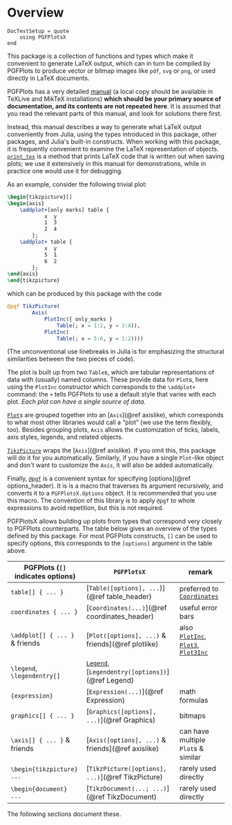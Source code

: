 # Overview

```@meta
DocTestSetup = quote
    using PGFPlotsX
end
```

This package is a collection of functions and types which make it convenient to generate LaTeX output, which can in turn be compiled by PGFPlots to produce vector or bitmap images like `pdf`, `svg` or `png`, or used directly in LaTeX documents.

PGFPlots has a very detailed [manual](http://pgfplots.sourceforge.net/pgfplots.pdf) (a local copy should be available in TeXLive and MikTeX installations) **which should be your primary source of documentation, and its contents are not repeated here**. It is assumed that you read the relevant parts of this manual, and look for solutions there first.

Instead, this manual describes a way to generate what LaTeX output conveniently from Julia, using the types introduced in this package, other packages, and Julia's built-in constructs. When working with this package, it is frequently convenient to examine the LaTeX representation of objects. [`print_tex`](@ref) is a method that prints LaTeX code that is written out when saving plots; we use it extensively in this manual for demonstrations, while in practice one would use it for debugging.

As an example, consider the following trivial plot:
```tex
\begin{tikzpicture}[]
\begin{axis}
    \addplot+[only marks] table {
            x  y
            1  3
            2  4
        };
    \addplot+ table {
            x  y
            5  1
            6  2
        };
\end{axis}
\end{tikzpicture}
```
which can be produced by this package with the code
```julia
@pgf TikzPicture(
        Axis(
            PlotInc({ only_marks }
                Table(; x = 1:2, y = 3:4)),
            PlotInc(
                Table(; x = 5:6, y = 1:2))))
```
(The unconventional use linebreaks in Julia is for emphasizing the structural similarities between the two pieces of code).

The plot is built up from two `Table`s, which are tabular representations of data with (usually) named columns. These provide data for `Plot`s, here using the `PlotInc` constructor which corresponds to the `\addplot+` command: the `+` tells PGFPlots to use a default style that varies with each plot. *Each plot can have a single source of data.*

[`Plot`](@ref)s are grouped together into an [`Axis`](@ref axislike), which corresponds to what most other libraries would call a “plot” (we use the term flexibly, too). Besides grouping plots, `Axis` allows the customization of ticks, labels, axis styles, legends, and related objects.

[`TikzPicture`](@ref) wraps the [`Axis`](@ref axislike). If you omit this, this package will do it for you automatically. Similarly, if you have a single `Plot`-like object and don't want to customize the `Axis`, it will also be added automatically.

Finally, [`@pgf`](@ref) is a convenient syntax for specifying [options](@ref options_header). It is is a macro that traverses its argument recursively, and converts it to a `PGFPlotsX.Options` object. It is recommended that you use this macro. The convention of this library is to apply `@pgf` to whole expressions to avoid repetition, but this is not required.

PGFPlotsX allows building up plots from types that correspond very closely to PGFPlots counterparts. The table below gives an overview of the types defined by this package. For most PGFPlots constructs, `[]` can be used to specify options, this corresponds to the `[options]` argument in the table above.

| PGFPlots (`[]` indicates options) | `PGFPlotsX`                                               | remark                                                      |
|-------------------------------------|-----------------------------------------------------------|-------------------------------------------------------------|
| `table[] { ... }`                   | [`Table([options], ...`)](@ref table_header)              | preferred to [`Coordinates`](@ref)                          |
| `coordinates { ... }`               | [`Coordinates(...)`](@ref coordinates_header)             | useful error bars                                           |
| `\addplot[] { ... }` & friends      | [`Plot([options], ...)` & friends](@ref plotlike)         | also [`PlotInc`](@ref), [`Plot3`](@ref), [`Plot3Inc`](@ref) |
| `\legend`, `\legendentry[]`         | [`Legend`](@ref), [`Legendentry([options])`](@ref Legend) |                                                             |
| `{expression}`                      | [`Expression(...)`](@ref Expression)                      | math formulas                                               |
| `graphics[] { ... }`                | [`Graphics([options], ...)`](@ref Graphics)               | bitmaps                                                     |
| `\axis[] { ... }` & friends         | [`Axis([options], ...)` & friends](@ref axislike)         | can have multiple `Plot`s & similar                         |
| `\begin{tikzpicture} ... `          | [`TikzPicture([options], ...)`](@ref TikzPicture)         | rarely used directly                                        |
| `\begin{document} ... `             | [`TikzDocument(...; ...)`](@ref TikzDocument)             | rarely used directly                                        |

The following sections document these.
